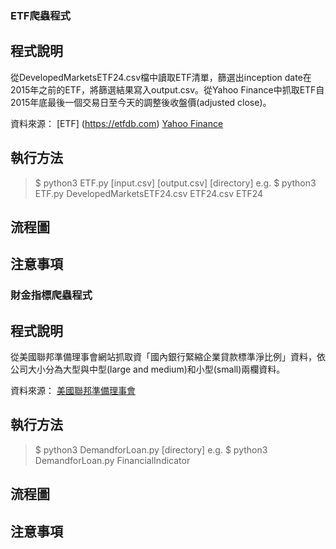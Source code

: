 ### ETF爬蟲程式

## 程式說明
從DevelopedMarketsETF24.csv檔中讀取ETF清單，篩選出inception date在2015年之前的ETF，將篩選結果寫入output.csv。從Yahoo Finance中抓取ETF自2015年底最後一個交易日至今天的調整後收盤價(adjusted close)。

資料來源：
[ETF] (https://etfdb.com)
[Yahoo Finance](https://www.federalreserve.gov/data/sloos.htm)

## 執行方法
> $ python3 ETF.py [input.csv] [output.csv] [directory]
> e.g.
> $ python3 ETF.py DevelopedMarketsETF24.csv ETF24.csv ETF24

## 流程圖
## 注意事項

### 財金指標爬蟲程式

## 程式說明
從美國聯邦準備理事會網站抓取資「國內銀行緊縮企業貸款標準淨比例」資料，依公司大小分為大型與中型(large and medium)和小型(small)兩欄資料。

資料來源：
[美國聯邦準備理事會](https://www.federalreserve.gov/data/sloos.htm)


## 執行方法
> $ python3 DemandforLoan.py [directory]
> e.g.
> $ python3 DemandforLoan.py FinancialIndicator

## 流程圖
## 注意事項
